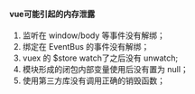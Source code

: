 #### vue可能引起的内存泄露

1. 监听在 window/body 等事件没有解绑；
2. 绑定在 EventBus 的事件没有解绑；
3. vuex 的 $store watch了之后没有 unwatch;
4. 模块形成的闭包内部变量使用后没有置为 null；
5. 使用第三方库没有调用正确的销毁函数；
